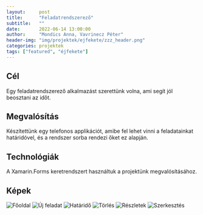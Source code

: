 ```yaml
---
layout:     post
title:      "Feladatrendszerező"
subtitle:   ""
date:       2022-06-14 13:00:00
author:     "Mondics Anna, Vavrinecz Péter"
header-img: "img/projektek/ejfekete/zzz_header.png"
categories: projektek
tags: ["featured", "éjfekete"]
---
```


<h2>Cél</h2>
Egy feladatrendszerező alkalmazást szerettünk volna, ami segít jól beosztani az időt.

<h2>Megvalósítás</h2>
Készítettünk egy telefonos applikációt, amibe fel lehet vinni a feladatainkat határidóvel, és a rendszer sorba rendezi őket ez alapján.

<h2>Technológiák</h2>
A Xamarin.Forms keretrendszert használtuk a projektünk megvalósításához.

<h2>Képek</h2>

<img src="{{ site.baseurl }}/img/projektek/ejfekete/zzz_main.png" class="img-responsive" alt="Főoldal">
<img src="{{ site.baseurl }}/img/projektek/ejfekete/zzz_new_task.png" class="img-responsive" alt="Új feladat">
<img src="{{ site.baseurl }}/img/projektek/ejfekete/zzz_deadline.png" class="img-responsive" alt="Határidő">
<img src="{{ site.baseurl }}/img/projektek/ejfekete/zzz_delete.png" class="img-responsive" alt="Törlés">
<img src="{{ site.baseurl }}/img/projektek/ejfekete/zzz_detail.png" class="img-responsive" alt="Részletek">
<img src="{{ site.baseurl }}/img/projektek/ejfekete/zzz_edit.png" class="img-responsive" alt="Szerkesztés">
